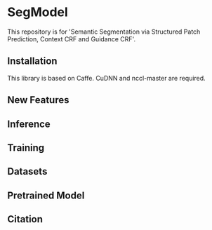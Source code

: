 SegModel
=====


This repository is for 'Semantic Segmentation via Structured Patch Prediction, Context CRF and Guidance CRF'.



Installation
----
This library is based on Caffe. CuDNN and nccl-master are required.


New Features
----


Inference
----

Training
----

Datasets
----


Pretrained Model
----

Citation
----



